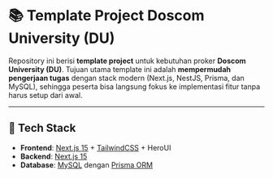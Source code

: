 
# 📚 Template Project Doscom University (DU)

Repository ini berisi **template project** untuk kebutuhan proker **Doscom University (DU)**.
Tujuan utama template ini adalah **mempermudah pengerjaan tugas** dengan stack modern (Next.js, NestJS, Prisma, dan MySQL), sehingga peserta bisa langsung fokus ke implementasi fitur tanpa harus setup dari awal.

---

## 🚀 Tech Stack

- **Frontend**: [Next.js 15](https://nextjs.org/) + [TailwindCSS](https://tailwindcss.com/) + HeroUI
- **Backend**: [Next.js 15](https://nextjs.org/)
- **Database**: [MySQL](https://www.mysql.com/) dengan [Prisma ORM](https://www.prisma.io/)

